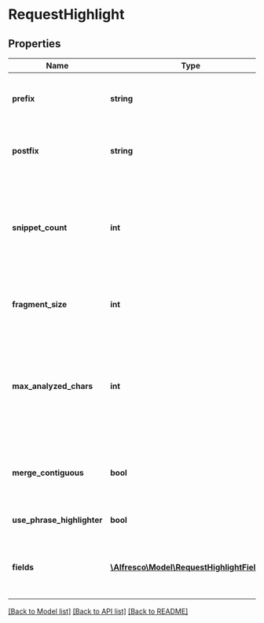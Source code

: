 # RequestHighlight

## Properties
Name | Type | Description | Notes
------------ | ------------- | ------------- | -------------
**prefix** | **string** | The string used to mark the start of a highlight in a fragment. | [optional] 
**postfix** | **string** | The string used to mark the end of a highlight in a fragment. | [optional] 
**snippet_count** | **int** | The maximum number of distinct highlight snippets to return for each highlight field. | [optional] 
**fragment_size** | **int** | The character length of each snippet. | [optional] 
**max_analyzed_chars** | **int** | The number of characters to be considered for highlighting. Matches after this count will not be shown. | [optional] 
**merge_contiguous** | **bool** | If fragments over lap they can be  merged into one larger fragment | [optional] 
**use_phrase_highlighter** | **bool** | Should phrases be identified. | [optional] 
**fields** | [**\Alfresco\Model\RequestHighlightFields[]**](RequestHighlightFields.md) | The fields to highlight and field specific configuration properties for each field | [optional] 

[[Back to Model list]](../README.md#documentation-for-models) [[Back to API list]](../README.md#documentation-for-api-endpoints) [[Back to README]](../README.md)


